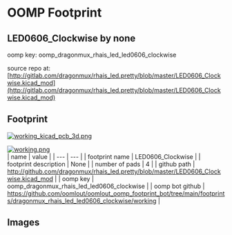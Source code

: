 # OOMP Footprint  
## LED0606_Clockwise  by none  
  
oomp key: oomp_dragonmux_rhais_led_led0606_clockwise  
  
source repo at: [http://gitlab.com/dragonmux/rhais_led.pretty/blob/master/LED0606_Clockwise.kicad_mod](http://gitlab.com/dragonmux/rhais_led.pretty/blob/master/LED0606_Clockwise.kicad_mod)  
## Footprint  
  
[![working_kicad_pcb_3d.png](working_kicad_pcb_3d_600.png)](working_kicad_pcb_3d.png)  
  
[![working.png](working_600.png)](working.png)  
| name | value | 
| --- | --- | 
| footprint name | LED0606_Clockwise | 
| footprint description | None | 
| number of pads | 4 | 
| github path | http://github.com/dragonmux/rhais_led.pretty/blob/master/LED0606_Clockwise.kicad_mod | 
| oomp key | oomp_dragonmux_rhais_led_led0606_clockwise | 
| oomp bot github | https://github.com/oomlout/oomlout_oomp_footprint_bot/tree/main/footprints/dragonmux_rhais_led_led0606_clockwise/working | 
## Images  
